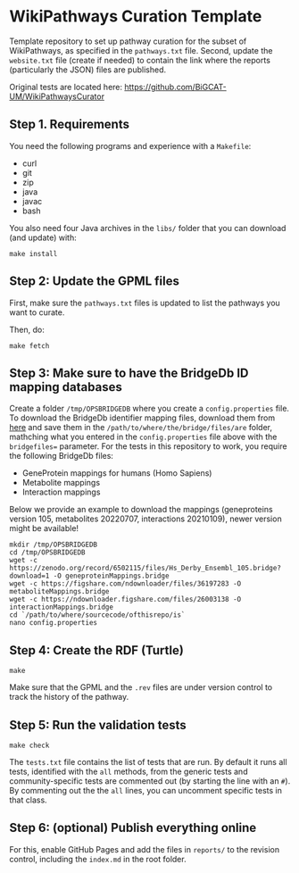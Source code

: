 # WikiPathways Curation Template

Template repository to set up pathway curation for the subset of WikiPathways, as
specified in the `pathways.txt` file. Second, update the `website.txt` file 
(create if needed) to contain the link where the reports (particularly the JSON)
files are published.

Original tests are located here: https://github.com/BiGCAT-UM/WikiPathwaysCurator

## Step 1. Requirements

You need the following programs and experience with a `Makefile`:

* curl
* git
* zip
* java
* javac
* bash

You also need four Java archives in the `libs/` folder that you can download
(and update) with:

```
make install
```

## Step 2: Update the GPML files

First, make sure the `pathways.txt` files is updated to list the pathways you want
to curate.

Then, do:

```
make fetch
```

## Step 3: Make sure to have the BridgeDb ID mapping databases

Create a folder `/tmp/OPSBRIDGEDB` where you create a `config.properties` file.
To download the BridgeDb identifier mapping files, download them from
[here](https://bridgedb.github.io/data/gene_database/)
and save them in the `/path/to/where/the/bridge/files/are` folder, mathching what
you entered in the `config.properties` file above with the `bridgefiles=` parameter.
For the tests in this repository to work, you require the following BridgeDb files:
- GeneProtein mappings for humans (Homo Sapiens)
- Metabolite mappings
- Interaction mappings

Below we provide an example to download the mappings (geneproteins version 105, metabolites 20220707, interactions 20210109), newer version might be available!

```
mkdir /tmp/OPSBRIDGEDB
cd /tmp/OPSBRIDGEDB
wget -c https://zenodo.org/record/6502115/files/Hs_Derby_Ensembl_105.bridge?download=1 -O geneproteinMappings.bridge
wget -c https://figshare.com/ndownloader/files/36197283 -O metaboliteMappings.bridge
wget -c https://ndownloader.figshare.com/files/26003138 -O interactionMappings.bridge
cd `/path/to/where/sourcecode/ofthisrepo/is`
nano config.properties
```

## Step 4: Create the RDF (Turtle)

```
make
```

Make sure that the GPML and the `.rev` files are under version control to track
the history of the pathway.

## Step 5: Run the validation tests

```
make check
```

The `tests.txt` file contains the list of tests that are run. By default it runs
all tests, identified with the `all` methods, from the generic tests and community-specific
tests are commented out (by starting the line with an `#`). By commenting out the
the `all` lines, you can uncomment specific tests in that class.

## Step 6: (optional) Publish everything online

For this, enable GitHub Pages and add the files in `reports/` to the revision
control, including the `index.md` in the root folder.
